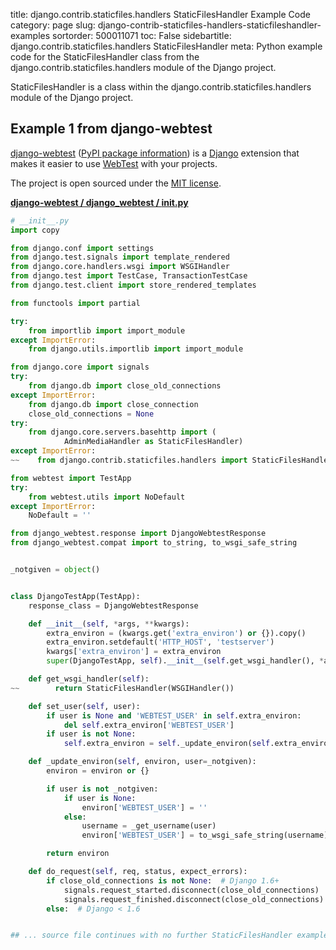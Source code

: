 title: django.contrib.staticfiles.handlers StaticFilesHandler Example Code
category: page
slug: django-contrib-staticfiles-handlers-staticfileshandler-examples
sortorder: 500011071
toc: False
sidebartitle: django.contrib.staticfiles.handlers StaticFilesHandler
meta: Python example code for the StaticFilesHandler class from the django.contrib.staticfiles.handlers module of the Django project.


StaticFilesHandler is a class within the django.contrib.staticfiles.handlers module of the Django project.


## Example 1 from django-webtest
[django-webtest](https://github.com/django-webtest/django-webtest)
([PyPI package information](https://pypi.org/project/django-webtest/))
is a [Django](/django.html) extension that makes it easier to use
[WebTest](http://docs.pylonsproject.org/projects/webtest/) with
your projects.

The project is open sourced under the
[MIT license](https://github.com/django-webtest/django-webtest/blob/master/LICENSE.txt).

[**django-webtest / django_webtest / __init__.py**](https://github.com/django-webtest/django-webtest/blob/master/django_webtest/./__init__.py)

```python
# __init__.py
import copy

from django.conf import settings
from django.test.signals import template_rendered
from django.core.handlers.wsgi import WSGIHandler
from django.test import TestCase, TransactionTestCase
from django.test.client import store_rendered_templates

from functools import partial

try:
    from importlib import import_module
except ImportError:
    from django.utils.importlib import import_module

from django.core import signals
try:
    from django.db import close_old_connections
except ImportError:
    from django.db import close_connection
    close_old_connections = None
try:
    from django.core.servers.basehttp import (
            AdminMediaHandler as StaticFilesHandler)
except ImportError:
~~    from django.contrib.staticfiles.handlers import StaticFilesHandler

from webtest import TestApp
try:
    from webtest.utils import NoDefault
except ImportError:
    NoDefault = ''

from django_webtest.response import DjangoWebtestResponse
from django_webtest.compat import to_string, to_wsgi_safe_string


_notgiven = object()


class DjangoTestApp(TestApp):
    response_class = DjangoWebtestResponse

    def __init__(self, *args, **kwargs):
        extra_environ = (kwargs.get('extra_environ') or {}).copy()
        extra_environ.setdefault('HTTP_HOST', 'testserver')
        kwargs['extra_environ'] = extra_environ
        super(DjangoTestApp, self).__init__(self.get_wsgi_handler(), *args, **kwargs)

    def get_wsgi_handler(self):
~~        return StaticFilesHandler(WSGIHandler())

    def set_user(self, user):
        if user is None and 'WEBTEST_USER' in self.extra_environ:
            del self.extra_environ['WEBTEST_USER']
        if user is not None:
            self.extra_environ = self._update_environ(self.extra_environ, user)

    def _update_environ(self, environ, user=_notgiven):
        environ = environ or {}

        if user is not _notgiven:
            if user is None:
                environ['WEBTEST_USER'] = ''
            else:
                username = _get_username(user)
                environ['WEBTEST_USER'] = to_wsgi_safe_string(username)

        return environ

    def do_request(self, req, status, expect_errors):
        if close_old_connections is not None:  # Django 1.6+
            signals.request_started.disconnect(close_old_connections)
            signals.request_finished.disconnect(close_old_connections)
        else:  # Django < 1.6


## ... source file continues with no further StaticFilesHandler examples...

```

